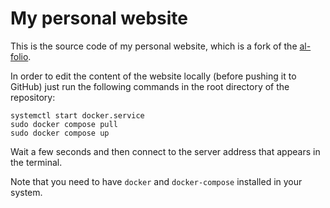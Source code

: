# My personal website

This is the source code of my personal website, which is a fork of the [al-folio](https://github.com/alshedivat/al-folio).

In order to edit the content of the website locally (before pushing it to GitHub) just run the following commands in the root directory of the repository:

```
systemctl start docker.service
sudo docker compose pull
sudo docker compose up
```

Wait a few seconds and then connect to the server address that appears in the terminal.

Note that you need to have `docker` and `docker-compose` installed in your system.
